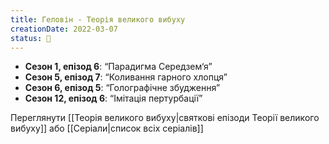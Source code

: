 ```yaml
---
title: Геловін - Теорія великого вибуху
creationDate: 2022-03-07
status: 🌱
---
```

- **Сезон 1, епізод 6**: “Парадигма Середзем‘я”
- **Сезон 5, епізод 7**: “Коливання гарного хлопця”
- **Сезон 6, епізод 5**: “Голографічне збудження”
- **Сезон 12, епізод 6**: “Імітація пертурбації”

Переглянути [[Теорія великого вибуху|святкові епізоди Теорії великого вибуху]] або [[Серіали|список всіх серіалів]]
